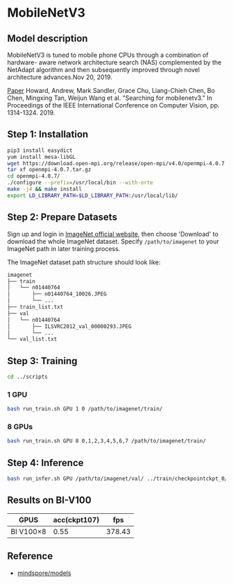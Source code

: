 # MobileNetV3

## Model description
MobileNetV3 is tuned to mobile phone CPUs through a combination of hardware- aware network architecture search (NAS) complemented by the NetAdapt algorithm and then subsequently improved through novel architecture advances.Nov 20, 2019.

[Paper](https://arxiv.org/pdf/1905.02244) Howard, Andrew, Mark Sandler, Grace Chu, Liang-Chieh Chen, Bo Chen, Mingxing Tan, Weijun Wang et al. "Searching for mobilenetv3." In Proceedings of the IEEE International Conference on Computer Vision, pp. 1314-1324. 2019.

## Step 1: Installation

```bash
pip3 install easydict
yum install mesa-libGL
wget https://download.open-mpi.org/release/open-mpi/v4.0/openmpi-4.0.7.tar.gz
tar xf openmpi-4.0.7.tar.gz
cd openmpi-4.0.7/
./configure --prefix=/usr/local/bin --with-orte
make -j4 && make install
export LD_LIBRARY_PATH=$LD_LIBRARY_PATH:/usr/local/lib/
```


## Step 2: Prepare Datasets

Sign up and login in [ImageNet official website](https://www.image-net.org/index.php), then choose 'Download' to download the whole ImageNet dataset. Specify `/path/to/imagenet` to your ImageNet path in later training process.

The ImageNet dataset path structure should look like:

```bash
imagenet
├── train
│   └── n01440764
│       ├── n01440764_10026.JPEG
│       └── ...
├── train_list.txt
├── val
│   └── n01440764
│       ├── ILSVRC2012_val_00000293.JPEG
│       └── ...
└── val_list.txt
```
## Step 3: Training

```bash
cd ../scripts
```
### 1 GPU
```bash
bash run_train.sh GPU 1 0 /path/to/imagenet/train/
```
### 8 GPUs
```bash
bash run_train.sh GPU 8 0,1,2,3,4,5,6,7 /path/to/imagenet/train/
```
## Step 4: Inference

```bash
bash run_infer.sh GPU /path/to/imagenet/val/ ../train/checkpointckpt_0/mobilenetv3-300_2135.ckpt
```

## Results on BI-V100
<div align="center">
 
| GPUS       | acc(ckpt107) |  fps   |
| ---------- | ----------   | ----   |
| BI V100×8  | 0.55         | 378.43 |

</div>

## Reference
- [mindspore/models](https://gitee.com/mindspore/models)